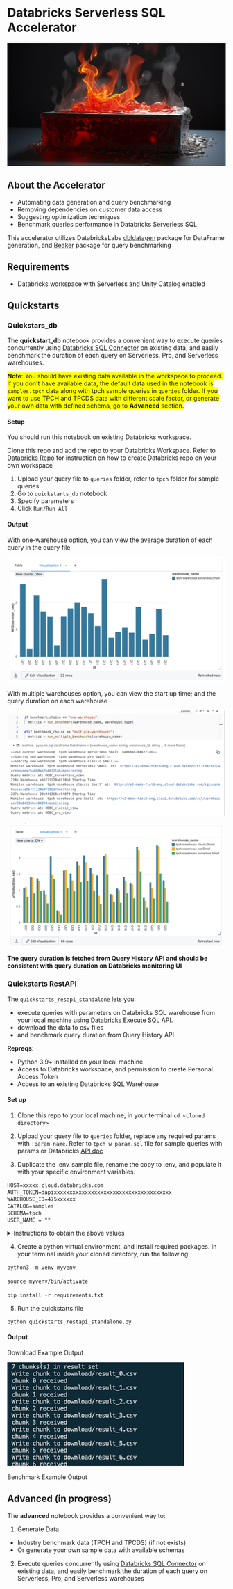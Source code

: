 # Databricks Serverless SQL Accelerator
![brick](./assets/brick.png)
## About the Accelerator

* Automating data generation and query benchmarking
* Removing dependencies on customer data access
* Suggesting optimization techniques
* Benchmark queries performance in Databricks Serverless SQL

This accelerator utilizes DatabricksLabs [dbldatagen](https://github.com/databrickslabs/dbldatagen) package for DataFrame generation, and [Beaker](https://github.com/goodwillpunning/beaker) package for query benchmarking 


## Requirements
* Databricks workspace with Serverless and Unity Catalog enabled

## Quickstarts

### Quickstars_db

The **quickstart_db** notebook provides a convenient way to execute queries concurrently using [Databricks SQL Connector](https://docs.databricks.com/en/dev-tools/python-sql-connector.html) on existing data, and easily benchmark the duration of each query on Serverless, Pro, and Serverless warehouses.  

<span style="background-color: yellow">**Note**: You should have existing data available in the workspace to proceed. If you don't have available data, the default data used in the notebook is `samples.tpch` data along with tpch sample queries in `queries` folder. If you want to use TPCH and TPCDS data with different scale factor, or generate your own data with defined schema, go to **Advanced** section.</span>


#### Setup 

You should run this notebook on existing Databricks workspace.

Clone this repo and add the repo to your Databricks Workspace. Refer to [Databricks Repo](https://docs.databricks.com/en/repos/repos-setup.html) for instruction on how to create Databricks repo on your own workspace

1. Upload your query file to `queries` folder, refer to `tpch` folder for sample queries. 
2. Go to `quickstarts_db` notebook
3. Specify parameters
4. Click `Run/Run All`

#### Output

With one-warehouse option, you can view the average duration of each query in the query file

![quickstarts one warehouse](./assets/quickstarts_onewh.png)

With multiple warehouses option, you can view the start up time; and the query duration on each warehouse

![warehouse startup time](./assets/warehouses_startup.png)

![warehouse metrics](./assets/warehouses_metrics.png)

**The query duration is fetched from Query History API and should be consistent with query duration on Databricks monitoring UI**

### Quickstarts RestAPI

The `quickstarts_resapi_standalone` lets you:

* execute queries with parameters on Databricks SQL warehouse from your local machine using [Databricks Execute SQL API](https://docs.databricks.com/api/workspace/statementexecution/executestatement). 
* download the data to csv files
* and benchmark query duration from Query History API

**Repreqs**:
* Python 3.9+ installed on your local machine
* Access to Databricks workspace, and permission to create Personal Access Token
* Access to an existing Databricks SQL Warehouse

#### Set up

1. Clone this repo to your local machine, in your terminal `cd <cloned directory>`

2. Upload your query file to `queries` folder, replace any required params with `:param_name`. Refer to `tpch_w_param.sql` file for sample queries with params or Databricks [API doc](https://docs.databricks.com/api/workspace/statementexecution/executestatement)

3. Duplicate the .env_sample file, rename the copy to .env, and populate it with your specific environment variables.
```
HOST=xxxxx.cloud.databricks.com
AUTH_TOKEN=dapixxxxxxxxxxxxxxxxxxxxxxxxxxxxxxxxxxxxxx
WAREHOUSE_ID=475xxxxxx
CATALOG=samples
SCHEMA=tpch
USER_NAME = ""
```
<details>
<summary>Instructions to obtain the above values</summary>

* HOST: aka [Workspace Instance Name](https://docs.databricks.com/en/workspace/workspace-details.html) can be located on the browser when you login to Databricks workspace

* AUTH_TOKEN: aka Databricks [personal access token](https://docs.databricks.com/en/workspace/workspace-details.html)

* WAREHOUSE_ID: This warehouse should be already exists in your workspace. From Databricks workspace, go to `SQL Warhouses`, choose your warehouse, `Connection details`, the warehouse ID is the last part of HTTP path `/sql/1.0/warehouses/<warehouse_id>`

* CATALOG and SCHEMA: of the tables you want to query

* USER_NAME: the user name you used to access the workspace and run the queries

</details>


4. Create a python virtual environment, and install required packages. In your terminal inside your cloned directory, run the following:
```
python3 -m venv myvenv

source myvenv/bin/activate

pip install -r requirements.txt
```

5. Run the quickstarts file

```
python quickstarts_restapi_standalone.py 
```

#### Output

Download Example Output

![download ouput](assets/download_example.png)

Benchmark Example Output




## Advanced (in progress)

The **advanced** notebook provides a convenient way to:  
1. Generate Data
* Industry benchmark data (TPCH and TPCDS)  (if not exists) 
* Or generate your own sample data with available schemas
2. Execute queries concurrently using [Databricks SQL Connector](https://docs.databricks.com/en/dev-tools/python-sql-connector.html) on existing data, and easily benchmark the duration of each query on Serverless, Pro, and Serverless warehouses





